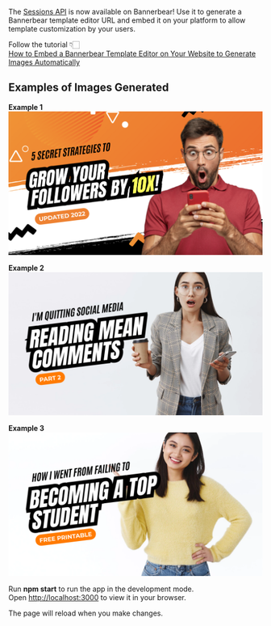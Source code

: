 The [Sessions API](https://developers.bannerbear.com/#sessions) is now available on Bannerbear! Use it to generate a Bannerbear template editor URL and embed it on your platform to allow template customization by your users.

Follow the tutorial 👇🏻\
[How to Embed a Bannerbear Template Editor on Your Website to Generate Images Automatically](https://www.bannerbear.com/blog/how-to-embed-a-bannerbear-template-editor-on-your-website-to-generate-images-automatically)

## Examples of Images Generated

<b>Example 1</b>\
![example-1](/images/example-1.png)

<b>Example 2</b>\
![example-2](/images/example-2.png)

<b>Example 3</b>\
![example-3](/images/example-3.png)


Run <b>npm start</b> to run the app in the development mode.\
Open [http://localhost:3000](http://localhost:3000) to view it in your browser.

The page will reload when you make changes.
